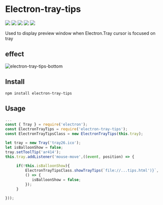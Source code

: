 # Electron-tray-tips

![](https://img.shields.io/badge/build-passing-brightgreen)
![](https://img.shields.io/badge/stable-v0.1.1-blue)
[![](https://img.shields.io/badge/downloads-4.57%20KB-orange)](https://packagist.org/packages/ar414/redis-lock)
![](https://img.shields.io/badge/coverage-47%25-green)
![](https://img.shields.io/badge/license-MIT-brightgreen)


Used to display preview window when Electron.Tray cursor is focused on tray

## effect
![electron-tray-tips-bottom](https://cdn.ar414.com/electron-tray-tips-bottom.gif)


## Install
```
npm install electron-tray-tips
```

## Usage
```javascript
...
const { Tray } = require('electron');
const ElectronTrayTips = require('electron-tray-tips');
const ElectronTrayTipsClass = new ElectronTrayTips(this.tray);

let tray = new Tray('tray26.ico');
let isBalloonShow = false;
tray.setToolTip('ar414');
this.tray.addListener('mouse-move',((event, position) => {
    
     if(!this.isBalloonShow){
         ElectronTrayTipsClass.showTrayTips(`file://...tips.html')}`,
         () => {
            isBalloonShow = false;
         });
     }
     
}));

